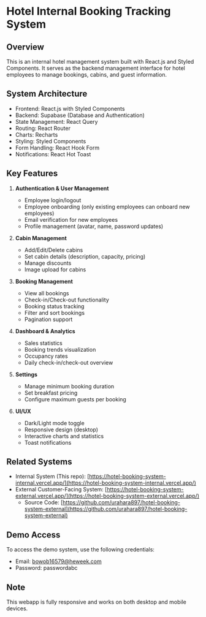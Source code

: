 # Hotel Internal Booking Tracking System

## Overview

This is an internal hotel management system built with React.js and Styled Components. It serves as the backend management interface for hotel employees to manage bookings, cabins, and guest information.

## System Architecture

- Frontend: React.js with Styled Components
- Backend: Supabase (Database and Authentication)
- State Management: React Query
- Routing: React Router
- Charts: Recharts
- Styling: Styled Components
- Form Handling: React Hook Form
- Notifications: React Hot Toast

## Key Features

1. **Authentication & User Management**

   - Employee login/logout
   - Employee onboarding (only existing employees can onboard new employees)
   - Email verification for new employees
   - Profile management (avatar, name, password updates)

2. **Cabin Management**

   - Add/Edit/Delete cabins
   - Set cabin details (description, capacity, pricing)
   - Manage discounts
   - Image upload for cabins

3. **Booking Management**

   - View all bookings
   - Check-in/Check-out functionality
   - Booking status tracking
   - Filter and sort bookings
   - Pagination support

4. **Dashboard & Analytics**

   - Sales statistics
   - Booking trends visualization
   - Occupancy rates
   - Daily check-in/check-out overview

5. **Settings**

   - Manage minimum booking duration
   - Set breakfast pricing
   - Configure maximum guests per booking

6. **UI/UX**
   - Dark/Light mode toggle
   - Responsive design (desktop)
   - Interactive charts and statistics
   - Toast notifications

## Related Systems

- Internal System (This repo): [https://hotel-booking-system-internal.vercel.app/](https://hotel-booking-system-internal.vercel.app/)
- External Customer-Facing System: [https://hotel-booking-system-external.vercel.app/](https://hotel-booking-system-external.vercel.app/)
  - Source Code: [https://github.com/urahara897/hotel-booking-system-external](https://github.com/urahara897/hotel-booking-system-external)

## Demo Access

To access the demo system, use the following credentials:

- Email: bowob16579@heweek.com
- Password: passwordabc

## Note

This webapp is fully responsive and works on both desktop and mobile devices.
